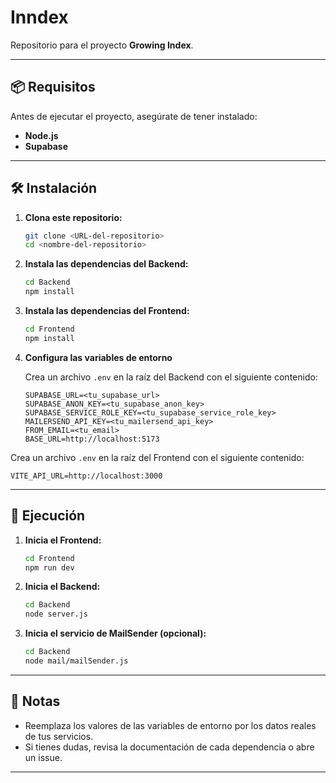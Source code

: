 # Inndex

Repositorio para el proyecto **Growing Index**.

---

## 📦 Requisitos

Antes de ejecutar el proyecto, asegúrate de tener instalado:

- **Node.js**
- **Supabase**

---

## 🛠️ Instalación

1. **Clona este repositorio:**

   ```bash
   git clone <URL-del-repositorio>
   cd <nombre-del-repositorio>
   ```

2. **Instala las dependencias del Backend:**

   ```bash
   cd Backend
   npm install
   ```

3. **Instala las dependencias del Frontend:**

   ```bash
   cd Frontend
   npm install
   ```

4. **Configura las variables de entorno**

   Crea un archivo `.env` en la raíz del Backend con el siguiente contenido:

   ```env
   SUPABASE_URL=<tu_supabase_url>
   SUPABASE_ANON_KEY=<tu_supabase_anon_key>
   SUPABASE_SERVICE_ROLE_KEY=<tu_supabase_service_role_key>
   MAILERSEND_API_KEY=<tu_mailersend_api_key>
   FROM_EMAIL=<tu_email>
   BASE_URL=http://localhost:5173
   ```

Crea un archivo `.env` en la raíz del Frontend con el siguiente contenido:

   ```env
   VITE_API_URL=http://localhost:3000
   ```

---

## 🚀 Ejecución

1. **Inicia el Frontend:**

   ```bash
   cd Frontend
   npm run dev
   ```

2. **Inicia el Backend:**

   ```bash
   cd Backend
   node server.js
   ```

3. **Inicia el servicio de MailSender (opcional):**

   ```bash
   cd Backend
   node mail/mailSender.js
   ```

---

## 📄 Notas


- Reemplaza los valores de las variables de entorno por los datos reales de tus servicios.
- Si tienes dudas, revisa la documentación de cada dependencia o abre un issue.

---